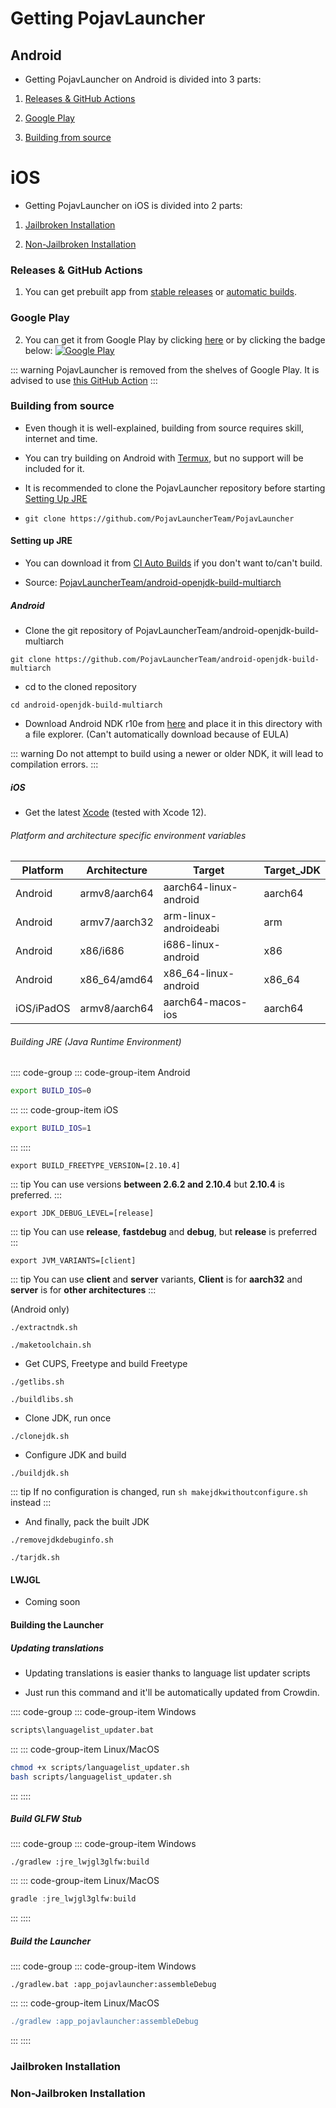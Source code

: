 # Getting PojavLauncher

## Android

* Getting PojavLauncher on Android is divided into 3 parts:

1. [Releases & GitHub Actions](/guide/getting-pojavlauncher.md#releases-github-actions)

2. [Google Play](/guide/getting-pojavlauncher.md#google-play)

3. [Building from source](/guide/getting-pojavlauncher.md#building-from-source)

# iOS

* Getting PojavLauncher on iOS is divided into 2 parts:

1. [Jailbroken Installation](/guide/getting-pojavlauncher.md#jailbroken-installation)

2. [Non-Jailbroken Installation](/guide/getting-pojavlauncher.md#non-jailbroken-installation)

### Releases & GitHub Actions
1. You can get prebuilt app from [stable releases](https://github.com/PojavLauncherTeam/PojavLauncher/releases) or [automatic builds](https://github.com/PojavLauncherTeam/PojavLauncher/actions).

### Google Play
2. You can get it from Google Play by clicking [here](https://play.google.com/store/apps/details?id=net.kdt.pojavlaunch) or by clicking the badge below:
[![Google Play](https://play.google.com/intl/en_us/badges/static/images/badges/en_badge_web_generic.png)](https://play.google.com/store/apps/details?id=net.kdt.pojavlaunch)

::: warning
PojavLauncher is removed from the shelves of Google Play. It is advised to use [this GitHub Action](https://github.com/PojavLauncherTeam/PojavLauncher/actions/runs/2876960499)
:::

### Building from source

* Even though it is well-explained, building from source requires skill, internet and time.

* You can try building on Android with [Termux](https://termux.dev), but no support will be included for it.

* It is recommended to clone the PojavLauncher repository before starting [Setting Up JRE](https://criticalrange.github.io/guide/getting-pojavlauncher.html#setting-up-jre)

* ```git clone https://github.com/PojavLauncherTeam/PojavLauncher```

#### Setting up JRE

* You can download it from [CI Auto Builds](https://github.com/PojavLauncherTeam/android-openjdk-build-multiarch/actions) if you don't want to/can't build.

* Source: [PojavLauncherTeam/android-openjdk-build-multiarch](https://github.com/PojavLauncherTeam/android-openjdk-build-multiarch)

##### Android

* Clone the git repository of PojavLauncherTeam/android-openjdk-build-multiarch

```
git clone https://github.com/PojavLauncherTeam/android-openjdk-build-multiarch
```

* cd to the cloned repository

```
cd android-openjdk-build-multiarch
```

* Download Android NDK r10e from [here](https://github.com/android/ndk/wiki/Unsupported-Downloads#r10e) and place it in this directory with a file explorer. (Can't automatically download because of EULA)

::: warning
Do not attempt to build using a newer or older NDK, it will lead to compilation errors.
:::

##### iOS

* Get the latest [Xcode](https://developer.apple.com/xcode/) (tested with Xcode 12).

###### Platform and architecture specific environment variables

| Platform | Architecture | Target | Target_JDK |
| --------- | ---------- | ---------- | --------- |
| Android | armv8/aarch64 | aarch64-linux-android | aarch64 |
| Android | armv7/aarch32 | arm-linux-androideabi | arm |
| Android | x86/i686 | i686-linux-android | x86 |
| Android | x86_64/amd64 | x86_64-linux-android | x86_64 |
| iOS/iPadOS | armv8/aarch64 | aarch64-macos-ios | aarch64 |

###### Building JRE (Java Runtime Environment)

:::: code-group
::: code-group-item Android
```bash
export BUILD_IOS=0
```
:::
::: code-group-item iOS
```bash
export BUILD_IOS=1
```
:::
::::

```export BUILD_FREETYPE_VERSION=[2.10.4]```

::: tip
You can use versions **between 2.6.2 and 2.10.4** but **2.10.4** is preferred.
:::

```export JDK_DEBUG_LEVEL=[release]```

::: tip
You can use **release**, **fastdebug** and **debug**, but **release** is preferred
:::

```export JVM_VARIANTS=[client]```

::: tip
You can use **client** and **server** variants, **Client** is for **aarch32** and **server** is for **other architectures**
:::

(Android only)

```./extractndk.sh```

```./maketoolchain.sh```

* Get CUPS, Freetype and build Freetype

```./getlibs.sh```

```./buildlibs.sh```

* Clone JDK, run once

```./clonejdk.sh```

* Configure JDK and build

```./buildjdk.sh```

::: tip
If no configuration is changed, run ```sh makejdkwithoutconfigure.sh``` instead
:::

* And finally, pack the built JDK

```./removejdkdebuginfo.sh```

```./tarjdk.sh```

#### LWJGL

* Coming soon

#### Building the Launcher

##### Updating translations

* Updating translations is easier thanks to language list updater scripts

* Just run this command and it'll be automatically updated from Crowdin.

:::: code-group
::: code-group-item Windows
```bat
scripts\languagelist_updater.bat
```
:::
::: code-group-item Linux/MacOS
```bash
chmod +x scripts/languagelist_updater.sh
bash scripts/languagelist_updater.sh
```
:::
::::

##### Build GLFW Stub

:::: code-group
::: code-group-item Windows
```gradlew
./gradlew :jre_lwjgl3glfw:build
```
:::
::: code-group-item Linux/MacOS
```gradle
gradle :jre_lwjgl3glfw:build
```
:::
::::

##### Build the Launcher

:::: code-group
::: code-group-item Windows
```gradlew
./gradlew.bat :app_pojavlauncher:assembleDebug
```
:::
::: code-group-item Linux/MacOS
```gradle
./gradlew :app_pojavlauncher:assembleDebug
```
:::
::::

### Jailbroken Installation


### Non-Jailbroken Installation

